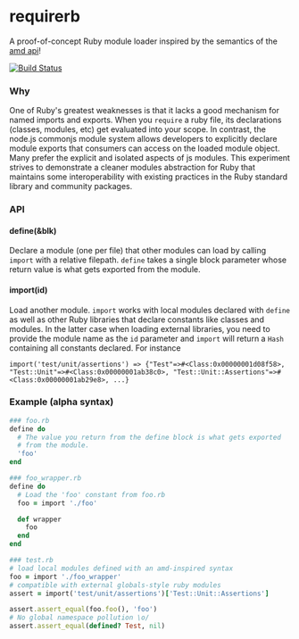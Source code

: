 requirerb
=========

A proof-of-concept Ruby module loader inspired by the semantics of
the [amd api](https://github.com/amdjs/amdjs-api/wiki/AMD)!

[![Build Status](https://travis-ci.org/lambdabaa/requirerb.png?branch=master)](https://travis-ci.org/lambdabaa/requirerb)

### Why

One of Ruby's greatest weaknesses is that it lacks a good mechanism
for named imports and exports. When you `require` a ruby file, its
declarations (classes, modules, etc) get evaluated into your scope.
In contrast, the node.js commonjs module system allows developers
to explicitly declare module exports that consumers can access on
the loaded module object. Many prefer the explicit and isolated aspects
of js modules. This experiment strives to demonstrate a cleaner modules
abstraction for Ruby that maintains some interoperability with existing
practices in the Ruby standard library and community packages.

### API

#### define(&blk)

Declare a module (one per file) that other modules can load by calling `import`
with a relative filepath. `define` takes a single block parameter whose return
value is what gets exported from the module.

#### import(id)

Load another module. `import` works with local modules declared with `define` as
well as other Ruby libraries that declare constants like classes and modules. In
the latter case when loading external libraries, you need to provide the module name
as the `id` parameter and `import` will return a `Hash` containing all constants
declared. For instance

```
import('test/unit/assertions') => {"Test"=>#<Class:0x00000001d08f58>, "Test::Unit"=>#<Class:0x00000001ab38c0>, "Test::Unit::Assertions"=>#<Class:0x00000001ab29e8>, ...}
```

### Example (alpha syntax)

```rb
### foo.rb
define do
  # The value you return from the define block is what gets exported
  # from the module.
  'foo'
end

### foo_wrapper.rb
define do
  # Load the 'foo' constant from foo.rb
  foo = import './foo'

  def wrapper
    foo
  end
end

### test.rb
# load local modules defined with an amd-inspired syntax
foo = import './foo_wrapper'
# compatible with external globals-style ruby modules
assert = import('test/unit/assertions')['Test::Unit::Assertions']

assert.assert_equal(foo.foo(), 'foo')
# No global namespace pollution \o/
assert.assert_equal(defined? Test, nil)
```
